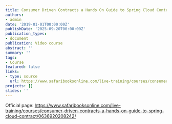 ```yaml
---
title: Consumer Driven Contracts a Hands On Guide to Spring Cloud Contract
authors:
- admin
date: '2019-01-01T00:00:00Z'
publishDate: '2025-09-20T00:00:00Z'
publication_types:
- document
publication: Video course
abstract: ''
summary: ''
tags:
- Course
featured: false
links:
- type: source
  url: https://www.safaribooksonline.com/live-training/courses/consumer-driven-contracts-a-hands-on-guide-to-spring-cloud-contract/0636920208242/
projects: []
slides: ''
---
```


Official page: <https://www.safaribooksonline.com/live-training/courses/consumer-driven-contracts-a-hands-on-guide-to-spring-cloud-contract/0636920208242/>
